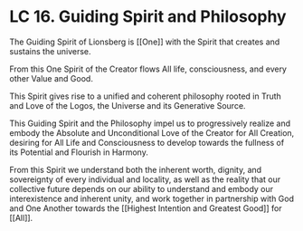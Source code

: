# LC 16.  Guiding Spirit and Philosophy

The Guiding Spirit of Lionsberg is [[One]] with the Spirit that creates and sustains the universe. 

From this One Spirit of the Creator flows All life, consciousness, and every other Value and Good. 

This Spirit gives rise to a unified and coherent philosophy rooted in Truth and Love of the Logos, the Universe and its Generative Source. 

This Guiding Spirit and the Philosophy impel us to progressively realize and embody the Absolute and Unconditional Love of the Creator for All Creation, desiring for All Life and Consciousness to develop towards the fullness of its Potential and Flourish in Harmony. 

From this Spirit we understand both the inherent worth, dignity, and sovereignty of every individual and locality, as well as the reality that our collective future depends on our ability to understand and embody our interexistence and inherent unity, and work together in partnership with God and One Another towards the [[Highest Intention and Greatest Good]] for [[All]]. 

